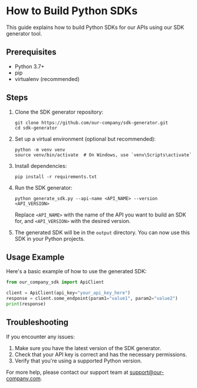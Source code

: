 # How to Build Python SDKs

This guide explains how to build Python SDKs for our APIs using our SDK generator tool.

## Prerequisites

- Python 3.7+
- pip
- virtualenv (recommended)

## Steps

1. Clone the SDK generator repository:

   ```
   git clone https://github.com/our-company/sdk-generator.git
   cd sdk-generator
   ```

2. Set up a virtual environment (optional but recommended):

   ```
   python -m venv venv
   source venv/bin/activate  # On Windows, use `venv\Scripts\activate`
   ```

3. Install dependencies:

   ```
   pip install -r requirements.txt
   ```

4. Run the SDK generator:

   ```
   python generate_sdk.py --api-name <API_NAME> --version <API_VERSION>
   ```

   Replace `<API_NAME>` with the name of the API you want to build an SDK for, and `<API_VERSION>` with the desired version.

5. The generated SDK will be in the `output` directory. You can now use this SDK in your Python projects.

## Usage Example

Here's a basic example of how to use the generated SDK:

```python
from our_company_sdk import ApiClient

client = ApiClient(api_key="your_api_key_here")
response = client.some_endpoint(param1="value1", param2="value2")
print(response)
```

## Troubleshooting

If you encounter any issues:

1. Make sure you have the latest version of the SDK generator.
2. Check that your API key is correct and has the necessary permissions.
3. Verify that you're using a supported Python version.

For more help, please contact our support team at support@our-company.com.